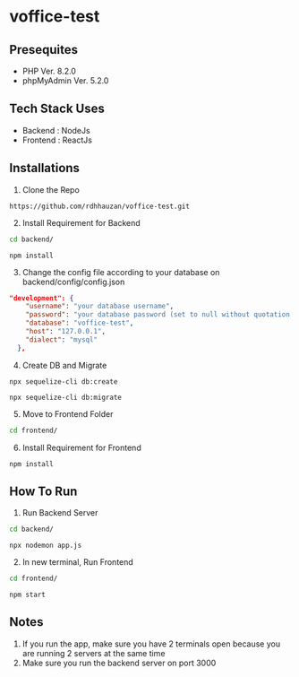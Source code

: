 # voffice-test

## Presequites
- PHP Ver. 8.2.0
- phpMyAdmin Ver. 5.2.0

## Tech Stack Uses
- Backend : NodeJs
- Frontend : ReactJs

## Installations

1. Clone the Repo 
```git
https://github.com/rdhhauzan/voffice-test.git
```

2. Install Requirement for Backend
```cmd
cd backend/
```
```npm
npm install
```

3. Change the config file according to your database on backend/config/config.json
```json
"development": {
    "username": "your database username",
    "password": "your database password (set to null without quotation mark if your database dont have a password)",
    "database": "voffice-test",
    "host": "127.0.0.1",
    "dialect": "mysql"
  },
```

4. Create DB and Migrate
```npm
npx sequelize-cli db:create
```

```npm
npx sequelize-cli db:migrate
```

5. Move to Frontend Folder
```cmd
cd frontend/
```

6. Install Requirement for Frontend
```npm
npm install
```

## How To Run
1. Run Backend Server
```cmd
cd backend/
```
```npm
npx nodemon app.js
```

2. In new terminal, Run Frontend
```cmd
cd frontend/
```
```npm
npm start
```

## Notes
1. If you run the app, make sure you have 2 terminals open because you are running 2 servers at the same time  
2. Make sure you run the backend server on port 3000
